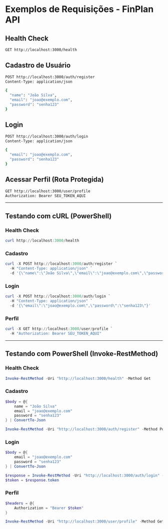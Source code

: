 # Exemplos de Requisições - FinPlan API

## Health Check

```bash
GET http://localhost:3000/health
```

## Cadastro de Usuário

```bash
POST http://localhost:3000/auth/register
Content-Type: application/json

{
  "name": "João Silva",
  "email": "joao@exemplo.com",
  "password": "senha123"
}
```

## Login

```bash
POST http://localhost:3000/auth/login
Content-Type: application/json

{
  "email": "joao@exemplo.com",
  "password": "senha123"
}
```

## Acessar Perfil (Rota Protegida)

```bash
GET http://localhost:3000/user/profile
Authorization: Bearer SEU_TOKEN_AQUI
```

---

## Testando com cURL (PowerShell)

### Health Check
```powershell
curl http://localhost:3000/health
```

### Cadastro
```powershell
curl -X POST http://localhost:3000/auth/register `
  -H "Content-Type: application/json" `
  -d '{\"name\":\"João Silva\",\"email\":\"joao@exemplo.com\",\"password\":\"senha123\"}'
```

### Login
```powershell
curl -X POST http://localhost:3000/auth/login `
  -H "Content-Type: application/json" `
  -d '{\"email\":\"joao@exemplo.com\",\"password\":\"senha123\"}'
```

### Perfil
```powershell
curl -X GET http://localhost:3000/user/profile `
  -H "Authorization: Bearer SEU_TOKEN_AQUI"
```

---

## Testando com PowerShell (Invoke-RestMethod)

### Health Check
```powershell
Invoke-RestMethod -Uri "http://localhost:3000/health" -Method Get
```

### Cadastro
```powershell
$body = @{
    name = "João Silva"
    email = "joao@exemplo.com"
    password = "senha123"
} | ConvertTo-Json

Invoke-RestMethod -Uri "http://localhost:3000/auth/register" -Method Post -Body $body -ContentType "application/json"
```

### Login
```powershell
$body = @{
    email = "joao@exemplo.com"
    password = "senha123"
} | ConvertTo-Json

$response = Invoke-RestMethod -Uri "http://localhost:3000/auth/login" -Method Post -Body $body -ContentType "application/json"
$token = $response.token
```

### Perfil
```powershell
$headers = @{
    Authorization = "Bearer $token"
}

Invoke-RestMethod -Uri "http://localhost:3000/user/profile" -Method Get -Headers $headers
```
